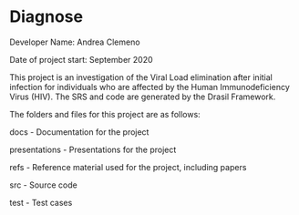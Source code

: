 # Diagnose 

Developer Name: Andrea Clemeno

Date of project start: September 2020

This project is an investigation of the Viral Load elimination after initial infection 
for individuals who are affected by the Human Immunodeficiency Virus (HIV). The SRS and 
code are generated by the Drasil Framework. 

The folders and files for this project are as follows:

docs - Documentation for the project

presentations - Presentations for the project 

refs - Reference material used for the project, including papers

src - Source code

test - Test cases

